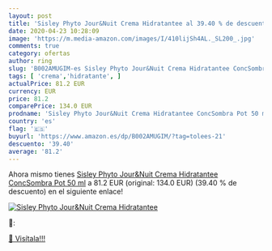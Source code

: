 ```yaml
---
layout: post
title: 'Sisley Phyto Jour&Nuit Crema Hidratantee al 39.40 % de descuento'
date: 2020-04-23 10:28:09
image: 'https://m.media-amazon.com/images/I/410lijSh4AL._SL200_.jpg'
comments: true
category: ofertas
author: ring
slug: 'B002AMUGIM-es Sisley Phyto Jour&Nuit Crema Hidratantee ConcSombra Pot 50 ml'
tags: [ 'crema','hidratante', ]
actualPrice: 81.2 EUR
currency: EUR
price: 81.2
comparePrice: 134.0 EUR
prodname: 'Sisley Phyto Jour&Nuit Crema Hidratantee ConcSombra Pot 50 ml'
country: 'es'
flag: '🇪🇸'
buyurl: 'https://www.amazon.es/dp/B002AMUGIM/?tag=tolees-21'
descuento: '39.40'
average: '81.2'
---
```


Ahora mismo tienes [Sisley Phyto Jour&Nuit Crema Hidratantee ConcSombra Pot 50 ml](https://www.amazon.es/dp/B002AMUGIM/?tag=tolees-21) a 81.2 EUR (original: 134.0 EUR) (39.40 %  de descuento) en el siguiente enlace!

[![Sisley Phyto Jour&Nuit Crema Hidratantee](https://m.media-amazon.com/images/I/410lijSh4AL._SL200_.jpg)](https://www.amazon.es/dp/B002AMUGIM/?tag=tolees-21)

🔎:


[🛒 Visítala!!!](https://www.amazon.es/dp/B002AMUGIM/?tag=tolees-21)
